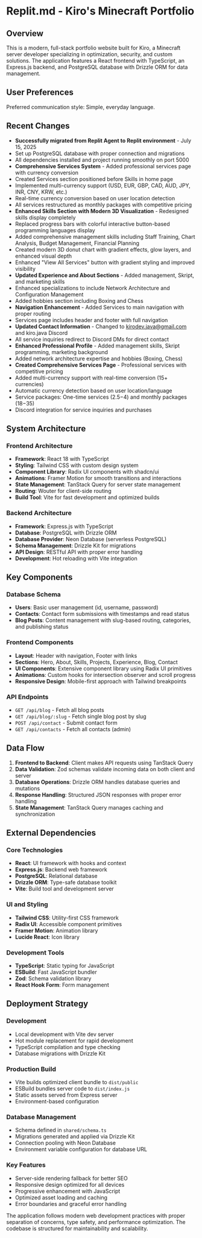 # Replit.md - Kiro's Minecraft Portfolio

## Overview

This is a modern, full-stack portfolio website built for Kiro, a Minecraft server developer specializing in optimization, security, and custom solutions. The application features a React frontend with TypeScript, an Express.js backend, and PostgreSQL database with Drizzle ORM for data management.

## User Preferences

Preferred communication style: Simple, everyday language.

## Recent Changes

- **Successfully migrated from Replit Agent to Replit environment** - July 15, 2025
- Set up PostgreSQL database with proper connection and migrations
- All dependencies installed and project running smoothly on port 5000
- **Comprehensive Services System** - Added professional services page with currency conversion
- Created Services section positioned before Skills in home page
- Implemented multi-currency support (USD, EUR, GBP, CAD, AUD, JPY, INR, CNY, KRW, etc.)
- Real-time currency conversion based on user location detection
- All services restructured as monthly packages with competitive pricing
- **Enhanced Skills Section with Modern 3D Visualization** - Redesigned skills display completely
- Replaced progress bars with colorful interactive button-based programming languages display
- Added comprehensive management skills including Staff Training, Chart Analysis, Budget Management, Financial Planning
- Created modern 3D donut chart with gradient effects, glow layers, and enhanced visual depth
- Enhanced "View All Services" button with gradient styling and improved visibility
- **Updated Experience and About Sections** - Added management, Skript, and marketing skills
- Enhanced specializations to include Network Architecture and Configuration Management
- Added hobbies section including Boxing and Chess
- **Navigation Enhancement** - Added Services to main navigation with proper routing
- Services page includes header and footer with full navigation
- **Updated Contact Information** - Changed to kirodev.java@gmail.com and kiro.java Discord
- All service inquiries redirect to Discord DMs for direct contact
- **Enhanced Professional Profile** - Added management skills, Skript programming, marketing background
- Added network architecture expertise and hobbies (Boxing, Chess)
- **Created Comprehensive Services Page** - Professional services with competitive pricing
- Added multi-currency support with real-time conversion (15+ currencies)
- Automatic currency detection based on user location/language
- Service packages: One-time services ($2.5-$4) and monthly packages ($18-$35)
- Discord integration for service inquiries and purchases

## System Architecture

### Frontend Architecture
- **Framework**: React 18 with TypeScript
- **Styling**: Tailwind CSS with custom design system
- **Component Library**: Radix UI components with shadcn/ui
- **Animations**: Framer Motion for smooth transitions and interactions
- **State Management**: TanStack Query for server state management
- **Routing**: Wouter for client-side routing
- **Build Tool**: Vite for fast development and optimized builds

### Backend Architecture
- **Framework**: Express.js with TypeScript
- **Database**: PostgreSQL with Drizzle ORM
- **Database Provider**: Neon Database (serverless PostgreSQL)
- **Schema Management**: Drizzle Kit for migrations
- **API Design**: RESTful API with proper error handling
- **Development**: Hot reloading with Vite integration

## Key Components

### Database Schema
- **Users**: Basic user management (id, username, password)
- **Contacts**: Contact form submissions with timestamps and read status
- **Blog Posts**: Content management with slug-based routing, categories, and publishing status

### Frontend Components
- **Layout**: Header with navigation, Footer with links
- **Sections**: Hero, About, Skills, Projects, Experience, Blog, Contact
- **UI Components**: Extensive component library using Radix UI primitives
- **Animations**: Custom hooks for intersection observer and scroll progress
- **Responsive Design**: Mobile-first approach with Tailwind breakpoints

### API Endpoints
- `GET /api/blog` - Fetch all blog posts
- `GET /api/blog/:slug` - Fetch single blog post by slug
- `POST /api/contact` - Submit contact form
- `GET /api/contacts` - Fetch all contacts (admin)

## Data Flow

1. **Frontend to Backend**: Client makes API requests using TanStack Query
2. **Data Validation**: Zod schemas validate incoming data on both client and server
3. **Database Operations**: Drizzle ORM handles database queries and mutations
4. **Response Handling**: Structured JSON responses with proper error handling
5. **State Management**: TanStack Query manages caching and synchronization

## External Dependencies

### Core Technologies
- **React**: UI framework with hooks and context
- **Express.js**: Backend web framework
- **PostgreSQL**: Relational database
- **Drizzle ORM**: Type-safe database toolkit
- **Vite**: Build tool and development server

### UI and Styling
- **Tailwind CSS**: Utility-first CSS framework
- **Radix UI**: Accessible component primitives
- **Framer Motion**: Animation library
- **Lucide React**: Icon library

### Development Tools
- **TypeScript**: Static typing for JavaScript
- **ESBuild**: Fast JavaScript bundler
- **Zod**: Schema validation library
- **React Hook Form**: Form management

## Deployment Strategy

### Development
- Local development with Vite dev server
- Hot module replacement for rapid development
- TypeScript compilation and type checking
- Database migrations with Drizzle Kit

### Production Build
- Vite builds optimized client bundle to `dist/public`
- ESBuild bundles server code to `dist/index.js`
- Static assets served from Express server
- Environment-based configuration

### Database Management
- Schema defined in `shared/schema.ts`
- Migrations generated and applied via Drizzle Kit
- Connection pooling with Neon Database
- Environment variable configuration for database URL

### Key Features
- Server-side rendering fallback for better SEO
- Responsive design optimized for all devices
- Progressive enhancement with JavaScript
- Optimized asset loading and caching
- Error boundaries and graceful error handling

The application follows modern web development practices with proper separation of concerns, type safety, and performance optimization. The codebase is structured for maintainability and scalability.